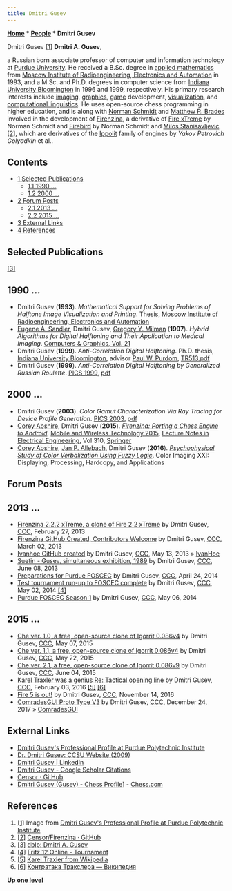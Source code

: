 ```yaml
---
title: Dmitri Gusev
---
```

**[Home](Home "Home") * [People](People "People") * Dmitri Gusev**

[](https://tech.purdue.edu/profile/dgusev) Dmitri Gusev <a id="cite-note-1" href="#cite-ref-1">[1]</a>
**Dmitri A. Gusev**,

a Russian born associate professor of computer and information technology at [Purdue University](https://en.wikipedia.org/wiki/Purdue_University).
He received a B.Sc. degree in [applied mathematics](https://en.wikipedia.org/wiki/Applied_mathematics) from [Moscow Institute of Radioengineering, Electronics and Automation](https://en.wikipedia.org/wiki/Moscow_State_Institute_of_Radio_Engineering,_Electronics_and_Automation) in 1993, and a M.Sc. and Ph.D. degrees in computer science from [Indiana University Bloomington](https://en.wikipedia.org/wiki/Indiana_University_Bloomington) in 1996 and 1999, respectively.
His primary research interests include [imaging](https://en.wikipedia.org/wiki/Digital_imaging), [graphics](Graphics_Programming "Graphics Programming"), [game](Games "Games") development, [visualization](https://en.wikipedia.org/wiki/Visualization), and [computational linguistics](https://en.wikipedia.org/wiki/Computational_linguistics).
He uses open-source chess programming in higher education, and is along with [Norman Schmidt](Norman_Schmidt "Norman Schmidt") and [Matthew R. Brades](Matthew_R._Brades "Matthew R. Brades") involved in the development of [Firenzina](Firenzina "Firenzina"), a derivative of [Fire xTreme](Fire "Fire") by Norman Schmidt and [Firebird](Fire "Fire") by Norman Schmidt and [Milos Stanisavljevic](Milos_Stanisavljevic "Milos Stanisavljevic") <a id="cite-note-2" href="#cite-ref-2">[2]</a>, which are derivatives of the [Ippolit](Ippolit "Ippolit") family of engines by *Yakov Petrovich Golyadkin* et al..

## Contents

- [1 Selected Publications](#selected-publications)
  - [1.1 1990 ...](#1990-...)
  - [1.2 2000 ...](#2000-...)
- [2 Forum Posts](#forum-posts)
  - [2.1 2013 ...](#2013-...)
  - [2.2 2015 ...](#2015-...)
- [3 External Links](#external-links)
- [4 References](#references)

## Selected Publications

<a id="cite-note-3" href="#cite-ref-3">[3]</a>

## 1990 ...

- Dmitri Gusev (**1993**). *Mathematical Support for Solving Problems of Halftone Image Visualization and Printing*. Thesis, [Moscow Institute of Radioengineering, Electronics and Automation](https://en.wikipedia.org/wiki/Moscow_State_Institute_of_Radio_Engineering,_Electronics_and_Automation)
- [Eugene A. Sandler](https://dblp.uni-trier.de/pers/hd/s/Sandler:Eugene_A=), Dmitri Gusev, [Gregory Y. Milman](https://dblp.uni-trier.de/pers/hd/m/Milman:Gregory_Y=) (**1997**). *Hybrid Algorithms for Digital Halftoning and Their Application to Medical Imaging*. [Computers & Graphics, Vol. 21](https://dblp.uni-trier.de/db/journals/cg/cg21.html)
- Dmitri Gusev (**1999**). *Anti-Correlation Digital Halftoning*. Ph.D. thesis, [Indiana University Bloomington](https://de.wikipedia.org/wiki/Indiana_University_Bloomington), advisor [Paul W. Purdom](Paul_W._Purdom "Paul W. Purdom"), [TR513.pdf](https://www.cs.indiana.edu/ftp/techreports/TR513.pdf)
- Dmitri Gusev (**1999**). *Anti-Correlation Digital Halftoning by Generalized Russian Roulette*. [PICS 1999](https://dblp.uni-trier.de/db/conf/pics/pics1999.html), [pdf](https://www.imaging.org/site/PDFS/Papers/1999/PICS-0-42/1054.pdf)

## 2000 ...

- Dmitri Gusev (**2003**). *Color Gamut Characterization Via Ray Tracing for Device Profile Generation*. [PICS 2003](https://dblp.uni-trier.de/db/conf/pics/pics2003.html), [pdf](https://www.imaging.org/site/PDFS/Papers/2003/PICS-0-287/8556.pdf)
- [Corey Abshire](index.php?title=Corey_Abshire&action=edit&redlink=1 "Corey Abshire (page does not exist)"), Dmitri Gusev (**2015**). *[Firenzina: Porting a Chess Engine to Android](https://link.springer.com/chapter/10.1007/978-3-662-47669-7_19)*. [Mobile and Wireless Technology 2015](https://link.springer.com/book/10.1007/978-3-662-47669-7), [Lecture Notes in Electrical Engineering](https://link.springer.com/bookseries/7818), Vol 310, [Springer](https://en.wikipedia.org/wiki/Springer_Science%2BBusiness_Media)
- [Corey Abshire](index.php?title=Corey_Abshire&action=edit&redlink=1 "Corey Abshire (page does not exist)"), [Jan P. Allebach](https://engineering.purdue.edu/~allebach/), Dmitri Gusev (**2016**). *[Psychophysical Study of Color Verbalization Using Fuzzy Logic](https://www.ingentaconnect.com/contentone/ist/ei/2016/00002016/00000020/art00033;jsessionid=4j3gbfojdss9h.x-ic-live-02)*. Color Imaging XXI: Displaying, Processing, Hardcopy, and Applications

## Forum Posts

## 2013 ...

- [Firenzina 2.2.2 xTreme, a clone of Fire 2.2 xTreme](http://www.talkchess.com/forum/viewtopic.php?t=47343) by Dmitri Gusev, [CCC](CCC "CCC"), February 27, 2013
- [Firenzina GitHub Created, Contributors Welcome](http://www.talkchess.com/forum/viewtopic.php?t=47383) by Dmitri Gusev, [CCC](CCC "CCC"), March 02, 2013
- [Ivanhoe GitHub created](http://www.talkchess.com/forum3/viewtopic.php?t=47990) by Dmitri Gusev, [CCC](CCC "CCC"), May 13, 2013 » [IvanHoe](IvanHoe "IvanHoe")
- [Suetin - Gusev, simultaneous exhibition, 1989](http://www.talkchess.com/forum/viewtopic.php?t=48229) by Dmitri Gusev, [CCC](CCC "CCC"), June 08, 2013
- [Preparations for Purdue FOSCEC](http://www.talkchess.com/forum/viewtopic.php?t=52111) by Dmitri Gusev, [CCC](CCC "CCC"), April 24, 2014
- [Test tournament run-up to FOSCEC complete](http://www.talkchess.com/forum/viewtopic.php?t=52199) by Dmitri Gusev, [CCC](CCC "CCC"), May 02, 2014 <a id="cite-note-4" href="#cite-ref-4">[4]</a>
- [Purdue FOSCEC Season 1](http://www.talkchess.com/forum/viewtopic.php?t=52240) by Dmitri Gusev, [CCC](CCC "CCC"), May 06, 2014

## 2015 ...

- [Che ver. 1.0, a free, open-source clone of Igorrit 0.086v4](http://www.talkchess.com/forum/viewtopic.php?t=56278) by Dmitri Gusev, [CCC](CCC "CCC"), May 07, 2015
- [Che ver. 1.1, a free, open-source clone of Igorrit 0.086v4](http://www.talkchess.com/forum/viewtopic.php?t=56448) by Dmitri Gusev, [CCC](CCC "CCC"), May 22, 2015
- [Che ver. 2.1, a free, open-source clone of Igorrit 0.086v9](http://www.talkchess.com/forum/viewtopic.php?t=56590) by Dmitri Gusev, [CCC](CCC "CCC"), June 04, 2015
- [Karel Traxler was a genius Re: Tactical opening line](http://www.talkchess.com/forum3/viewtopic.php?f=2&t=48957&start=12) by Dmitri Gusev, [CCC](CCC "CCC"), February 03, 2016 <a id="cite-note-5" href="#cite-ref-5">[5]</a> <a id="cite-note-6" href="#cite-ref-6">[6]</a>
- [Fire 5 is out!](http://www.talkchess.com/forum3/viewtopic.php?f=2&t=62127) by Dmitri Gusev, [CCC](CCC "CCC"), November 14, 2016
- [ComradesGUI Proto Type V3](http://www.talkchess.com/forum3/viewtopic.php?f=2&t=66115) by Dmitri Gusev, [CCC](CCC "CCC"), December 24, 2017 » [ComradesGUI](index.php?title=ComradesGUI&action=edit&redlink=1 "ComradesGUI (page does not exist)")

## External Links

- [Dmitri Gusev's Professional Profile at Purdue Polytechnic Institute](https://tech.purdue.edu/profile/dgusev)
- [Dr. Dmitri Gusev: CCSU Website (2009)](http://www.cs.ccsu.edu/people/Gusev.html)
- [Dmitri Gusev | LinkedIn](https://www.linkedin.com/pub/dmitri-gusev/4/2bb/401)
- [Dmitri Gusev - Google Scholar Citations](http://scholar.google.com/citations?user=wlRIKmsAAAAJ&hl=en)
- [Censor · GitHub](https://github.com/Censor)
- [Dmitri Gusev (Gusev) - Chess Profile](https://www.chess.com/member/gusev)\] - [Chess.com](index.php?title=Chess.com&action=edit&redlink=1 "Chess.com (page does not exist)")

## References

1. <a id="cite-ref-1" href="#cite-note-1">[1]</a> Image from [Dmitri Gusev's Professional Profile at Purdue Polytechnic Institute](https://tech.purdue.edu/profile/dgusev)
1. <a id="cite-ref-2" href="#cite-note-2">[2]</a> [Censor/Firenzina · GitHub](https://github.com/Censor/Firenzina)
1. <a id="cite-ref-3" href="#cite-note-3">[3]</a> [dblp: Dmitri A. Gusev](https://dblp.uni-trier.de/pers/hd/g/Gusev:Dmitri_A=)
1. <a id="cite-ref-4" href="#cite-note-4">[4]</a> [Fritz 12 Online - Tournament](http://www.foscec.org/test/index.htm)
1. <a id="cite-ref-5" href="#cite-note-5">[5]</a> [Karel Traxler from Wikipedia](https://en.wikipedia.org/wiki/Karel_Traxler)
1. <a id="cite-ref-6" href="#cite-note-6">[6]</a> [Контратака Тракслера — Википедия](https://ru.wikipedia.org/wiki/%D0%9A%D0%BE%D0%BD%D1%82%D1%80%D0%B0%D1%82%D0%B0%D0%BA%D0%B0_%D0%A2%D1%80%D0%B0%D0%BA%D1%81%D0%BB%D0%B5%D1%80%D0%B0)

**[Up one level](People "People")**


